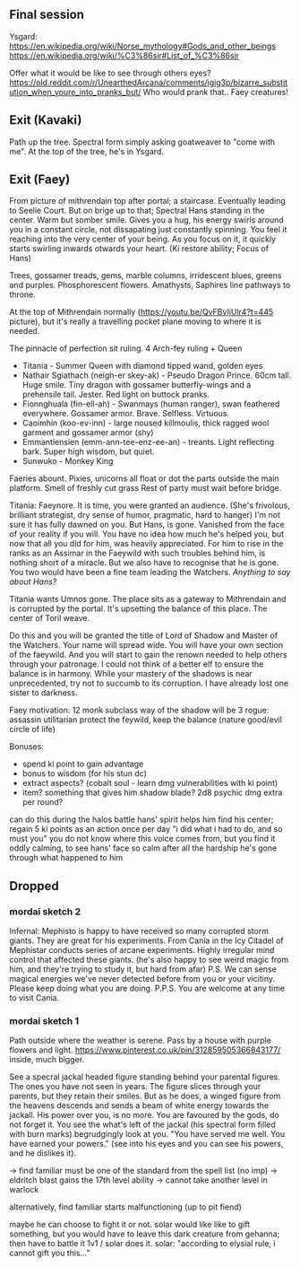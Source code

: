 ## Final session
Ysgard:
https://en.wikipedia.org/wiki/Norse_mythology#Gods_and_other_beings
https://en.wikipedia.org/wiki/%C3%86sir#List_of_%C3%86sir

Offer what it would be like to see through others eyes?
https://old.reddit.com/r/UnearthedArcana/comments/igig3p/bizarre_substitution_when_youre_into_pranks_but/
Who would prank that.. Faey creatures!

## Exit (Kavaki)
Path up the tree. Spectral form simply asking goatweaver to "come with me".
At the top of the tree, he's in Ysgard.

## Exit (Faey)
From picture of mithrendain top after portal; a staircase. Eventually leading to Seelie Court. But on brige up to that; Spectral Hans standing in the center. Warm but somber smile. Gives you a hug, his energy swirls around you in a constant circle, not dissapating just constantly spinning. You feel it reaching into the very center of your being. As you focus on it, it quickly starts swirling inwards otwards your heart. (Ki restore ability; Focus of Hans)

Trees, gossamer treads, gems, marble columns, irridescent blues, greens and purples. Phosphorescent flowers. Amathysts, Saphires line pathways to throne.

At the top of Mithrendain normally (https://youtu.be/QvFBvIjUlr4?t=445 picture), but it's really a travelling pocket plane moving to where it is needed.

The pinnacle of perfection sit ruling. 4 Arch-fey ruling + Queen
- Titania - Summer Queen with diamond tipped wand, golden eyes
- Nathair Sgiathach (neigh-er skey-ak) - Pseudo Dragon Prince. 60cm tall. Huge smile. Tiny dragon with gossamer butterfly-wings and a prehensile tail. Jester. Red light on buttock pranks.
- Fionnghuala (fin-ell-ah) - Swanmays (human ranger), swan feathered everywhere. Gossamer armor. Brave. Selfless. Virtuous.
- Caoimhin (koo-ev-inn) - large noused killmoulis, thick ragged wool garment and gossamer armor (shy)
- Emmantiensien (emm-ann-tee-enz-ee-an) - treants. Light reflecting bark. Super high wisdom, but quiet.
- Sunwuko - Monkey King

Faeries abount. Pixies, unicorns all float or dot the parts outside the main platform. Smell of freshly cut grass
Rest of party must wait before bridge.

Titania: Faeynore. It is time, you were granted an audience.
(She's frivolous, brilliant strategist, dry sense of humor, pragmatic, hard to hanger)
I'm not sure it has fully dawned on you. But Hans, is gone. Vanished from the face of your reality if you will.
You have no idea how much he's helped you, but now that all you did for him, was heavily appreciated. For him to rise in the ranks as an Assimar in the Faeywild with such troubles behind him, is nothing short of a miracle.
But we also have to recognise that he is gone. You two would have been a fine team leading the Watchers.
_Anything to say about Hans?_

Titania wants Umnos gone. The place sits as a gateway to Mithrendain and is corrupted by the portal. It's upsetting the balance of this place. The center of Toril weave.

Do this and you will be granted the title of Lord of Shadow and Master of the Watchers. Your name will spread wide. You will have your own section of the faeywild. And you will start to gain the renown needed to help others through your patronage. I could not think of a better elf to ensure the balance is in harmony. While your mastery of the shadows is near unprecedented, try not to succumb to its corruption. I have already lost one sister to darkness.


Faey motivation:
12 monk subclass way of the shadow
will be 3 rogue: assassin
utilitarian
protect the feywild, keep the balance (nature good/evil circle of life)

Bonuses:
- spend ki point to gain advantage
- bonus to wisdom (for his stun dc)
- extract aspects? (cobalt soul - learn dmg vulnerabilities with ki point)
- item? something that gives him shadow blade? 2d8 psychic dmg extra per round?

can do this during the halos battle
hans' spirit helps him find his center; regain 5 ki points as an action once per day
"i did what i had to do, and so must you"
you do not know where this voice comes from, but you find it oddly calming, to see hans' face so calm after all the hardship he's gone through
what happened to him


## Dropped
### mordai sketch 2
Infernal: Mephisto is happy to have received so many corrupted storm giants. They are great for his experiments. From Cania in the Icy Citadel of Mephistar conducts series of arcane experiments. Highly irregular mind control that affected these giants.
(he's also happy to see weird magic from him, and they're trying to study it, but hard from afar)
P.S. We can sense magical energies we've never detected before from you or your vicitiny. Please keep doing what you are doing.
P.P.S. You are welcome at any time to visit Cania.

### mordai sketch 1
Path outside where the weather is serene. Pass by a house with purple flowers and light. https://www.pinterest.co.uk/pin/312859505366843177/ inside, much bigger.

See a specral jackal headed figure standing behind your parental figures. The ones you have not seen in years. The figure slices through your parents, but they retain their smiles. But as he does, a winged figure from the heavens descends and sends a beam of white energy towards the jackall. His power over you, is no more. You are favoured by the gods, do not forget it. You see the what's left of the jackal (his spectral form filled with burn marks) begrudgingly look at you. "You have served me well. You have earned your powers."
(see into his eyes and you can see his powers, and he dislikes it).

-> find familiar must be one of the standard from the spell list (no imp)
-> eldritch blast gains the 17th level ability
-> cannot take another level in warlock

alternatively, find familiar starts malfunctioning (up to pit fiend)

maybe he can choose to fight it or not.
solar would like like to gift something, but you would have to leave this dark creature from gehanna; then have to battle it 1v1 / solar does it.
solar: "according to elysial rule, i cannot gift you this..."
